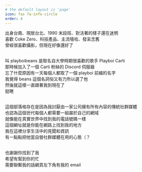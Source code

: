 ```yaml
---
# the default layout is 'page'
icon: fas fa-info-circle
order: 4
---
```


出身台南、現居台北、1990 末段班、對活著的樣子還在迷惘<br>
喜歡 Coke Zero、科技產品、主流嘻哈、發呆念舊<br>
曾經很喜歡攝影，但現在好像還好了<br><br>

叫 playboibeans 是取名自大學時期很喜歡的歌手 Playboi Carti<br>
那時候加入了一個 Carti 粉絲的 Discord 伺服器<br>
忘了什麼原因有一天每個人都取了一個 playboi 前綴的名字<br>
我覺得 beans 這個名詞俗又有力所以選了他<br>
然後就這樣一直跟著我到現在了<br>
挺瞎<br><br>


這個部落格存在是因為我討厭由一家公司擁有所有內容的傳統社群媒體<br>
也認為這個世代每個人都需要一組屬於自己的網域<br>
就像能在真實世界中找到我的電話號碼一樣<br>
這個網址就是你能在網路上找到我的地方<br>
我在這裡分享生活中的見聞和資訊<br>
有一點點把他當自營社群媒體在用的心態（？<br><br>

也謝謝你找到了我<br>
希望有幫到你的忙<br>
需要聯繫我的話網頁左下角有我的 email


